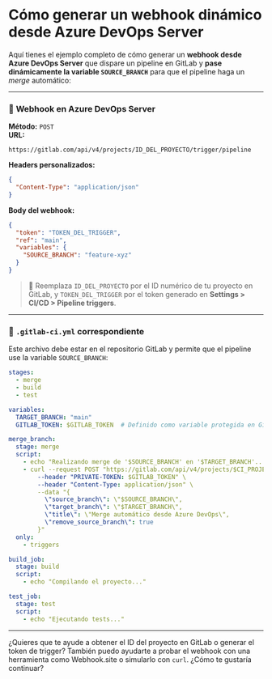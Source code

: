  # Cómo generar un **webhook dinámico desde Azure DevOps Server**
 
 Aquí tienes el ejemplo completo de cómo generar un **webhook desde Azure DevOps Server** que dispare un pipeline en GitLab y **pase dinámicamente la variable `SOURCE_BRANCH`** para que el pipeline haga un *merge* automático:

---

### 🔗 **Webhook en Azure DevOps Server**

**Método:** `POST`  
**URL:**  
```
https://gitlab.com/api/v4/projects/ID_DEL_PROYECTO/trigger/pipeline
```

**Headers personalizados:**
```json
{
  "Content-Type": "application/json"
}
```

**Body del webhook:**
```json
{
  "token": "TOKEN_DEL_TRIGGER",
  "ref": "main",
  "variables": {
    "SOURCE_BRANCH": "feature-xyz"
  }
}
```

> 🔐 Reemplaza `ID_DEL_PROYECTO` por el ID numérico de tu proyecto en GitLab, y `TOKEN_DEL_TRIGGER` por el token generado en **Settings > CI/CD > Pipeline triggers**.

---

### 📄 `.gitlab-ci.yml` correspondiente

Este archivo debe estar en el repositorio GitLab y permite que el pipeline use la variable `SOURCE_BRANCH`:

```yaml
stages:
  - merge
  - build
  - test

variables:
  TARGET_BRANCH: "main"
  GITLAB_TOKEN: $GITLAB_TOKEN  # Definido como variable protegida en GitLab

merge_branch:
  stage: merge
  script:
    - echo "Realizando merge de '$SOURCE_BRANCH' en '$TARGET_BRANCH'..."
    - curl --request POST "https://gitlab.com/api/v4/projects/$CI_PROJECT_ID/merge_requests" \
        --header "PRIVATE-TOKEN: $GITLAB_TOKEN" \
        --header "Content-Type: application/json" \
        --data "{
          \"source_branch\": \"$SOURCE_BRANCH\",
          \"target_branch\": \"$TARGET_BRANCH\",
          \"title\": \"Merge automático desde Azure DevOps\",
          \"remove_source_branch\": true
        }"
  only:
    - triggers

build_job:
  stage: build
  script:
    - echo "Compilando el proyecto..."

test_job:
  stage: test
  script:
    - echo "Ejecutando tests..."
```

---

¿Quieres que te ayude a obtener el ID del proyecto en GitLab o generar el token de trigger? También puedo ayudarte a probar el webhook con una herramienta como Webhook.site o simularlo con `curl`. ¿Cómo te gustaría continuar?